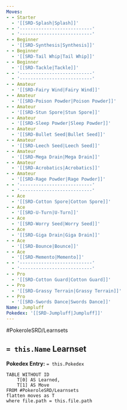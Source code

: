```yaml
---
Moves:
- - Starter
  - '[[SRD-Splash|Splash]]'
- - '---------------------------'
  - '---------------------------'
- - Beginner
  - '[[SRD-Synthesis|Synthesis]]'
- - Beginner
  - '[[SRD-Tail Whip|Tail Whip]]'
- - Beginner
  - '[[SRD-Tackle|Tackle]]'
- - '---------------------------'
  - '---------------------------'
- - Amateur
  - '[[SRD-Fairy Wind|Fairy Wind]]'
- - Amateur
  - '[[SRD-Poison Powder|Poison Powder]]'
- - Amateur
  - '[[SRD-Stun Spore|Stun Spore]]'
- - Amateur
  - '[[SRD-Sleep Powder|Sleep Powder]]'
- - Amateur
  - '[[SRD-Bullet Seed|Bullet Seed]]'
- - Amateur
  - '[[SRD-Leech Seed|Leech Seed]]'
- - Amateur
  - '[[SRD-Mega Drain|Mega Drain]]'
- - Amateur
  - '[[SRD-Acrobatics|Acrobatics]]'
- - Amateur
  - '[[SRD-Rage Powder|Rage Powder]]'
- - '---------------------------'
  - '---------------------------'
- - Ace
  - '[[SRD-Cotton Spore|Cotton Spore]]'
- - Ace
  - '[[SRD-U-Turn|U-Turn]]'
- - Ace
  - '[[SRD-Worry Seed|Worry Seed]]'
- - Ace
  - '[[SRD-Giga Drain|Giga Drain]]'
- - Ace
  - '[[SRD-Bounce|Bounce]]'
- - Ace
  - '[[SRD-Memento|Memento]]'
- - '---------------------------'
  - '---------------------------'
- - Pro
  - '[[SRD-Cotton Guard|Cotton Guard]]'
- - Pro
  - '[[SRD-Grassy Terrain|Grassy Terrain]]'
- - Pro
  - '[[SRD-Swords Dance|Swords Dance]]'
Name: Jumpluff
Pokedex: '[[SRD-Jumpluff|Jumpluff]]'
---
```


#PokeroleSRD/Learnsets

## `= this.Name` Learnset

**Pokedex Entry:** `= this.Pokedex`

```dataview
TABLE WITHOUT ID
    T[0] AS Learned,
    T[1] AS Move
FROM #PokeroleSRD/Learnsets
flatten moves as T
where file.path = this.file.path
```
